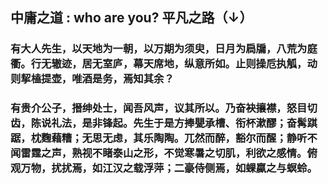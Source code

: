 ## 中庸之道 :  who are you? 平凡之路（↓）

### 有大人先生，以天地为一朝，以万期为须臾，日月为扃牖，八荒为庭衢。行无辙迹，居无室庐，幕天席地，纵意所如。止则操卮执觚，动则挈榼提壶，唯酒是务，焉知其余？

### 有贵介公子，搢绅处士，闻吾风声，议其所以。乃奋袂攘襟，怒目切齿，陈说礼法，是非锋起。先生于是方捧甖承槽、衔杯漱醪；奋髯踑踞，枕麴藉糟；无思无虑，其乐陶陶。兀然而醉，豁尔而醒；静听不闻雷霆之声，熟视不睹泰山之形，不觉寒暑之切肌，利欲之感情。俯观万物，扰扰焉，如江汉之载浮萍；二豪侍侧焉，如蜾蠃之与螟蛉。

